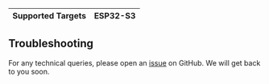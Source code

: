 | Supported Targets | ESP32-S3 |
| ----------------- | -------- |


## Troubleshooting

For any technical queries, please open an [issue](https://github.com/espressif/esp-idf/issues) on GitHub. We will get back to you soon.

